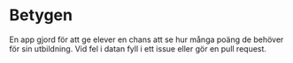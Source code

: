# Betygen
En app gjord för att ge elever en chans att se hur många poäng de behöver för sin utbildning.
Vid fel i datan fyll i ett issue eller gör en pull request.
